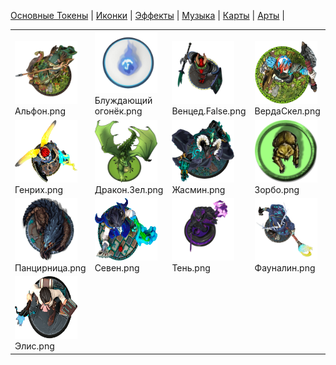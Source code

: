 [Основные Токены](https://github.com/Kobold47/Dnd-Tokens-2/blob/main/images_mark/README.md) |
[Иконки](https://github.com/Kobold47/Dnd-Tokens-2/blob/main/images_icons/README.md) |
[Эффекты](https://github.com/Kobold47/Dnd-Tokens-2/blob/main/images_sfx/README.md) |
[Музыка](https://github.com/Kobold47/Dnd-Tokens-2/blob/main/music/) |
[Карты](https://github.com/Kobold47/Dnd-Tokens-2/blob/main/images_maps/README.md) |
[Арты](https://github.com/Kobold47/Dnd-Tokens-2/blob/main/images_arts/README.md) |
<table><tr>
<tr>
<td valign="bottom">
<img src="./Альфон.png" width="100" height="100"><br>
Альфон.png
</td>

<td valign="bottom">
<img src="./Блуждающий огонёк.png" width="100" height="100"><br>
Блуждающий огонёк.png
</td>

<td valign="bottom">
<img src="./Венцед.False.png" width="100" height="100"><br>
Венцед.False.png
</td>

<td valign="bottom">
<img src="./ВердаСкел.png" width="100" height="100"><br>
ВердаСкел.png
</td>

<td valign="bottom">
<img src="./Вильям.png" width="100" height="100"><br>
Вильям.png
</td>

<td valign="bottom">
<img src="./Водалиций.png" width="100" height="100"><br>
Водалиций.png
</td>

</tr>
<tr>
<td valign="bottom">
<img src="./Генрих.png" width="100" height="100"><br>
Генрих.png
</td>

<td valign="bottom">
<img src="./Дракон.Зел.png" width="100" height="100"><br>
Дракон.Зел.png
</td>

<td valign="bottom">
<img src="./Жасмин.png" width="100" height="100"><br>
Жасмин.png
</td>

<td valign="bottom">
<img src="./Зорбо.png" width="100" height="100"><br>
Зорбо.png
</td>

<td valign="bottom">
<img src="./Мисая.png" width="100" height="100"><br>
Мисая.png
</td>

<td valign="bottom">
<img src="./Н.а.к.р.png" width="100" height="100"><br>
Н.а.к.р.png
</td>

</tr>
<tr>
<td valign="bottom">
<img src="./Панцирница.png" width="100" height="100"><br>
Панцирница.png
</td>

<td valign="bottom">
<img src="./Севен.png" width="100" height="100"><br>
Севен.png
</td>

<td valign="bottom">
<img src="./Тень.png" width="100" height="100"><br>
Тень.png
</td>

<td valign="bottom">
<img src="./Фауналин.png" width="100" height="100"><br>
Фауналин.png
</td>

<td valign="bottom">
<img src="./Флора.png" width="100" height="100"><br>
Флора.png
</td>

<td valign="bottom">
<img src="./Хеки.png" width="100" height="100"><br>
Хеки.png
</td>

</tr>
<tr>
<td valign="bottom">
<img src="./Элис.png" width="100" height="100"><br>
Элис.png
</td>

</tr></table>